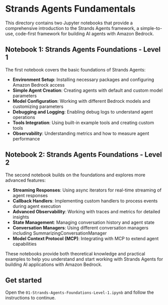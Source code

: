 # Strands Agents Fundamentals

This directory contains two Jupyter notebooks that provide a comprehensive introduction to the Strands Agents framework, a simple-to-use, code-first framework for building AI agents with Amazon Bedrock.

## Notebook 1: Strands Agents Foundations - Level 1

The first notebook covers the basic foundations of Strands Agents:

- **Environment Setup**: Installing necessary packages and configuring Amazon Bedrock access
- **Simple Agent Creation**: Creating agents with default and custom model parameters
- **Model Configuration**: Working with different Bedrock models and customizing parameters
- **Debugging and Logging**: Enabling debug logs to understand agent operations
- **Tools Integration**: Using built-in example tools and creating custom tools
- **Observability**: Understanding metrics and how to measure agent performance


## Notebook 2: Strands Agents Foundations - Level 2

The second notebook builds on the foundations and explores more advanced features:

- **Streaming Responses**: Using async iterators for real-time streaming of agent responses
- **Callback Handlers**: Implementing custom handlers to process events during agent execution
- **Advanced Observability**: Working with traces and metrics for detailed insights
- **State Management**: Managing conversation history and agent state
- **Conversation Managers**: Using different conversation managers including SummarizingConversationManager
- **Model Context Protocol (MCP)**: Integrating with MCP to extend agent capabilities

These notebooks provide both theoretical knowledge and practical examples to help you understand and start working with Strands Agents for building AI applications with Amazon Bedrock.

## Get started
Open the `01-Strands-Agents-Foundations-Level-1.ipynb` and follow the instructions to continue.
